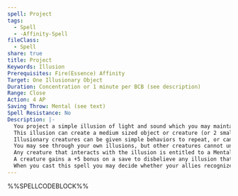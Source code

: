 ```yaml
---
spell: Project
tags:
  - Spell
  - -Affinity-Spell
fileClass:
  - Spell
share: true
title: Project
Keywords: Illusion
Prerequisites: Fire(Essence) Affinity
Target: One Illusionary Object
Duration: Concentration or 1 minute per BCB (see description)
Range: Close
Action: 4 AP
Saving Throw: Mental (see text)
Spell Resistance: No
Description: |-
  You project a simple illusion of light and sound which you may maintain or make alterations to for as long as you continue to concentrate, or you may spend a spell point to allow it to continue without concentration for up to 1 minute per BCB.
  This illusion can create a medium sized object or creature (or 2 small sized objects or creatures, or 4 tiny sized objects or creatures, and so on) somewhere within range, with limited ability to move. The illusion remains in the space it was created but may move around within it to seem more realistic (such as a chicken pecking at the ground). You may command the illusion to move up to 30 feet as a 2 AP action (if you created multiple creatures or objects that were not part of a grouping, such as a swarm, you must command each separately). The maximum size of the illusion increases to large (or 2 medium sized, and so on) at 4 BCB, and by an additional size category every 4 BCB thereafter.
  Illusionary creatures can be given simple behaviors to repeat, or can repeat up to a single sentence, and both of these patterns can be set to activate on a trigger (such as someone entering a room). Illusionary objects can appear lifelike but are restricted to simple designs such as a tree, rock, or building, and don�t cast shadows.
  You may see through your own illusions, but other creatures cannot unless they first recognize them as fake. A creature that successfully saves against an illusion sees it as a hazy representation of what it was, and is able to see through it even if it would normally block sight, but the partially visible illusion still grants concealment to creatures and objects covered by it.
  Any creature that interacts with the illusion is entitled to a Mental saving throw to recognize it as a fake. A creature interacts with an illusion (for the purpose of determining whether it is entitled to a save) if it touches it (such as walking onto an illusionary floor), successfully attacks it (such as ambushing an illusionary guardsman), is successfully attacked by it (such as being rolled over by an illusionary boulder), or attempts to engage with it through a skill check other than Perception (such as attempting to fish in an illusionary lake or trying to gather information from an illusionary guard captain).
  A creature gains a +5 bonus on a save to disbelieve any illusion that it is already suspicious of, a +10 bonus against illusions that are implausible to believe, and a +15 bonus if it is already aware of the illusion (such as by another creature pointing it out).
  When you cast this spell you may decide whether your allies recognize the illusion as a fake. 
---
```

%%SPELLCODEBLOCK%%